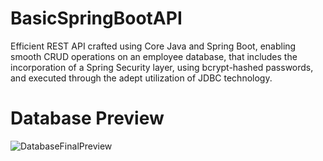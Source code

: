 # BasicSpringBootAPI

Efficient REST API crafted using Core Java and Spring Boot, enabling smooth CRUD operations on an employee database, that includes the incorporation of a Spring Security layer, using bcrypt-hashed passwords, and executed through the adept utilization of JDBC technology.

# Database Preview
![DatabaseFinalPreview](https://github.com/manumiguezz/CompanySpringBootRESTAPI/assets/111899370/0caf9d83-1459-478e-b64d-5bac3cd3af9d)
